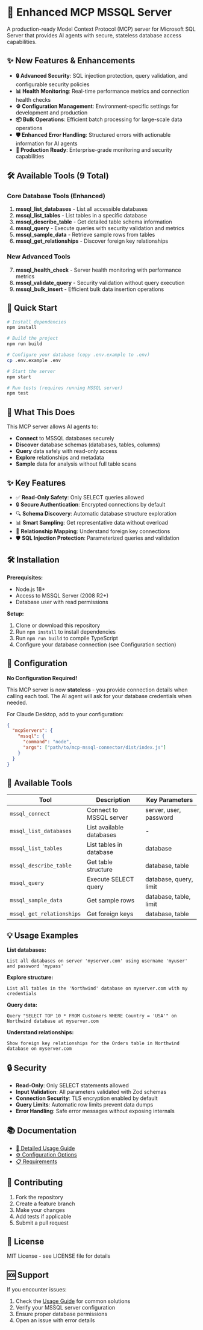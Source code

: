 # 🚀 Enhanced MCP MSSQL Server

A production-ready Model Context Protocol (MCP) server for Microsoft SQL Server that provides AI agents with secure, stateless database access capabilities.

## ✨ **New Features & Enhancements**

- **🔒 Advanced Security**: SQL injection protection, query validation, and configurable security policies
- **📊 Health Monitoring**: Real-time performance metrics and connection health checks  
- **⚙️ Configuration Management**: Environment-specific settings for development and production
- **📦 Bulk Operations**: Efficient batch processing for large-scale data operations
- **🛡️ Enhanced Error Handling**: Structured errors with actionable information for AI agents
- **🎯 Production Ready**: Enterprise-grade monitoring and security capabilities

## 🛠️ **Available Tools (9 Total)**

### **Core Database Tools** (Enhanced)
1. **mssql_list_databases** - List all accessible databases
2. **mssql_list_tables** - List tables in a specific database  
3. **mssql_describe_table** - Get detailed table schema information
4. **mssql_query** - Execute queries with security validation and metrics
5. **mssql_sample_data** - Retrieve sample rows from tables
6. **mssql_get_relationships** - Discover foreign key relationships

### **New Advanced Tools**
7. **mssql_health_check** - Server health monitoring with performance metrics
8. **mssql_validate_query** - Security validation without query execution
9. **mssql_bulk_insert** - Efficient bulk data insertion operations

## 🚀 Quick Start

```bash
# Install dependencies
npm install

# Build the project  
npm run build

# Configure your database (copy .env.example to .env)
cp .env.example .env

# Start the server
npm start

# Run tests (requires running MSSQL server)
npm test
```

## 🎯 What This Does

This MCP server allows AI agents to:
- **Connect** to MSSQL databases securely
- **Discover** database schemas (databases, tables, columns)
- **Query** data safely with read-only access
- **Explore** relationships and metadata
- **Sample** data for analysis without full table scans

## ✨ Key Features

- ✅ **Read-Only Safety**: Only SELECT queries allowed
- 🔒 **Secure Authentication**: Encrypted connections by default  
- 🔍 **Schema Discovery**: Automatic database structure exploration
- 📊 **Smart Sampling**: Get representative data without overload
- 🔗 **Relationship Mapping**: Understand foreign key connections
- 🛡️ **SQL Injection Protection**: Parameterized queries and validation

## 🛠️ Installation

**Prerequisites:**
- Node.js 18+
- Access to MSSQL Server (2008 R2+)
- Database user with read permissions

**Setup:**
1. Clone or download this repository
2. Run `npm install` to install dependencies
3. Run `npm run build` to compile TypeScript
4. Configure your database connection (see Configuration section)

## 📝 Configuration

**No Configuration Required!** 

This MCP server is now **stateless** - you provide connection details when calling each tool. The AI agent will ask for your database credentials when needed.

For Claude Desktop, add to your configuration:

```json
{
  "mcpServers": {
    "mssql": {
      "command": "node",
      "args": ["path/to/mcp-mssql-connector/dist/index.js"]
    }
  }
}
```

## 🔧 Available Tools

| Tool | Description | Key Parameters |
|------|-------------|----------------|
| `mssql_connect` | Connect to MSSQL server | server, user, password |
| `mssql_list_databases` | List available databases | - |
| `mssql_list_tables` | List tables in database | database |
| `mssql_describe_table` | Get table structure | database, table |
| `mssql_query` | Execute SELECT query | database, query, limit |
| `mssql_sample_data` | Get sample rows | database, table, limit |
| `mssql_get_relationships` | Get foreign keys | database, table |

## 💡 Usage Examples

**List databases:**
```
List all databases on server 'myserver.com' using username 'myuser' and password 'mypass'
```

**Explore structure:**
```
List all tables in the 'Northwind' database on myserver.com with my credentials
```

**Query data:**
```
Query "SELECT TOP 10 * FROM Customers WHERE Country = 'USA'" on Northwind database at myserver.com
```

**Understand relationships:**
```
Show foreign key relationships for the Orders table in Northwind database on myserver.com
```

## 🔒 Security

- **Read-Only**: Only SELECT statements allowed
- **Input Validation**: All parameters validated with Zod schemas
- **Connection Security**: TLS encryption enabled by default
- **Query Limits**: Automatic row limits prevent data dumps
- **Error Handling**: Safe error messages without exposing internals

## 📚 Documentation

- [📖 Detailed Usage Guide](./USAGE.md)
- [⚙️ Configuration Options](./CONFIG.md)  
- [📋 Requirements](./REQUIREMENTS.md)

## 🤝 Contributing

1. Fork the repository
2. Create a feature branch
3. Make your changes
4. Add tests if applicable
5. Submit a pull request

## 📄 License

MIT License - see LICENSE file for details

## 🆘 Support

If you encounter issues:
1. Check the [Usage Guide](./USAGE.md) for common solutions
2. Verify your MSSQL server configuration  
3. Ensure proper database permissions
4. Open an issue with error details